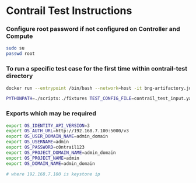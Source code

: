 # Contrail Test Instructions

### Configure root password if not configured on Controller and Compute
```bash
sudo su
passwd root
```

### To run a specific test case for the first time within contrail-test directory
```bash
docker run --entrypoint /bin/bash --network=host -it bng-artifactory.juniper.net/contrail-nightly/contrail-test-test:master.1152

PYTHONPATH=./scripts:./fixtures TEST_CONFIG_FILE=contrail_test_input.yaml python -m testtools.run scripts.vm_regression.test_vm_basic.TestBasicVMVN.test_ping_within_vn_two_vms_two_different_subnets
```

### Exports which may be required
```bash
export OS_IDENTITY_API_VERSION=3
export OS_AUTH_URL=http://192.168.7.100:5000/v3 
export OS_USER_DOMAIN_NAME=admin_domain
export OS_USERNAME=admin
export OS_PASSWORD=c0ntrail123
export OS_PROJECT_DOMAIN_NAME=admin_domain
export OS_PROJECT_NAME=admin
export OS_DOMAIN_NAME=admin_domain

# where 192.168.7.100 is keystone ip
```